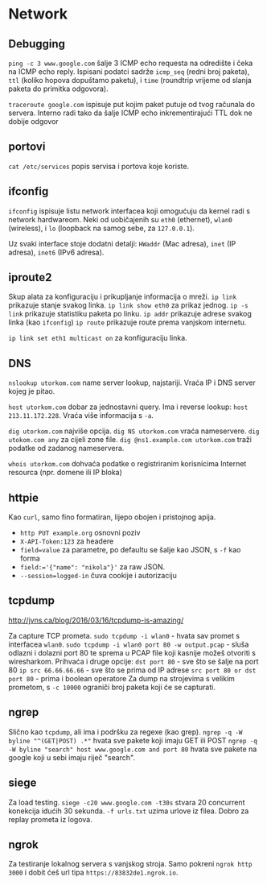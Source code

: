 # Network

## Debugging

`ping -c 3 www.google.com` šalje 3 ICMP echo requesta na odredište i čeka na ICMP echo reply. Ispisani podatci sadrže `icmp_seq` (redni broj paketa), `ttl` (koliko hopova dopuštamo paketu), i `time` (roundtrip vrijeme od slanja paketa do primitka odgovora).

`traceroute google.com` ispisuje put kojim paket putuje od tvog računala do servera. Interno radi tako da šalje ICMP echo inkrementirajući TTL dok ne dobije odgovor

## portovi

`cat /etc/services` popis servisa i portova koje koriste.

## ifconfig

`ifconfig` ispisuje listu network interfacea koji omogućuju da kernel radi s network hardwareom. Neki od uobičajenih su `eth0` (ethernet), `wlan0` (wireless), i `lo` (loopback na samog sebe, za `127.0.0.1`).

Uz svaki interface stoje dodatni detalji: `HWaddr` (Mac adresa), `inet` (IP adresa), `inet6` (IPv6 adresa).

## iproute2

Skup alata za konfiguraciju i prikupljanje informacija o mreži.
`ip link` prikazuje stanje svakog linka. `ip link show eth0` za prikaz jednog.
`ip -s link` prikazuje statistiku paketa po linku.
`ip addr` prikazuje adrese svakog linka (kao `ifconfig`)
`ip route` prikazuje route prema vanjskom internetu.

`ip link set eth1 multicast on` za konfiguraciju linka.

## DNS

`nslookup utorkom.com` name server lookup, najstariji. Vraća IP i DNS server kojeg je pitao.

`host utorkom.com` dobar za jednostavni query. Ima i reverse lookup: `host 213.11.172.228`. Vraća više informacija s `-a`.

`dig utorkom.com` najviše opcija. `dig NS utorkom.com` vraća nameservere. `dig utokom.com any` za cijeli zone file. `dig @ns1.example.com utorkom.com` traži podatke od zadanog nameservera.

`whois utorkom.com` dohvaća podatke o registriranim korisnicima Internet resourca (npr. domene ili IP bloka)

## httpie

Kao `curl`, samo fino formatiran, lijepo obojen i pristojnog apija.
* `http PUT example.org` osnovni poziv
* `X-API-Token:123` za headere
* `field=value` za parametre, po defaultu se šalje kao JSON, s `-f` kao forma
* `field:='{"name": "nikola"}'` za raw JSON.
* `--session=logged-in` čuva cookije i autorizaciju

## tcpdump

http://jvns.ca/blog/2016/03/16/tcpdump-is-amazing/

Za capture TCP prometa.
`sudo tcpdump -i wlan0` - hvata sav promet s interfacea `wlan0`.
`sudo tcpdump -i wlan0 port 80 -w output.pcap` - sluša odlazni i dolazni port 80 te sprema u PCAP file koji kasnije možeš otvoriti s wiresharkom. Prihvaća i druge opcije:
`dst port 80` - sve što se šalje na port 80
`ip src 66.66.66.66` - sve što se prima od IP adrese
`src port 80 or dst port 80` - prima i boolean operatore
Za dump na strojevima s velikim prometom, s `-c 10000` ograniči broj paketa koji će se capturati.

## ngrep

Slično kao `tcpdump`, ali ima i podršku za regexe (kao grep).
`ngrep -q -W byline "^(GET|POST) .*"` hvata sve pakete koji imaju GET ili POST
`ngrep -q -W byline "search" host www.google.com and port 80` hvata sve pakete na google koji u sebi imaju riječ "search".

## siege

Za load testing.
`siege -c20 www.google.com -t30s` stvara 20 concurrent konekcija idućih 30 sekunda.
`-f urls.txt` uzima urlove iz filea. Dobro za replay prometa iz logova.

## ngrok

Za testiranje lokalnog servera s vanjskog stroja. Samo pokreni `ngrok http 3000` i dobit ćeš url tipa `https://83832de1.ngrok.io`.

